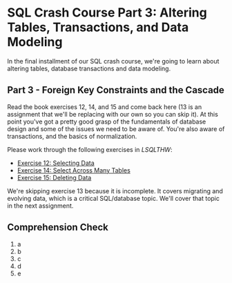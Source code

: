 [//]: <> (name: SQL Crash Course Part 3)
[//]: <> (author: Iain Duncan)
[//]: <> (type: 3pc)
[//]: <> (time: 30)

# SQL Crash Course Part 3: Altering Tables, Transactions, and Data Modeling

In the final installment of our SQL crash course, we're going to learn about altering tables, database transactions and data modeling. 


Part 3 - Foreign Key Constraints and the Cascade
------------------------------------------------
Read the book exercises 12, 14, and 15 and come back here 
(13 is an assignment that we'll be replacing with our own so you can skip it).
At this point you've got a pretty good grasp of the fundamentals of database
design and some of the issues we need to be aware of. You're also aware of
transactions, and the basics of normalization. 


Please work through the following exercises in *LSQLTHW*:

*   [Exercise 12: Selecting Data](http://sql.learncodethehardway.org/book/ex12.html)
*   [Exercise 14: Select Across Many Tables](http://sql.learncodethehardway.org/book/ex14.html)
*   [Exercise 15: Deleting Data](http://sql.learncodethehardway.org/book/ex15.html)

We're skipping exercise 13 because it is incomplete. It covers migrating and evolving data, which is a critical SQL/database topic. We'll cover that topic in the next assignment.

## Comprehension Check

1.  a
2.  b
3.  c
4.  d
5.  e


